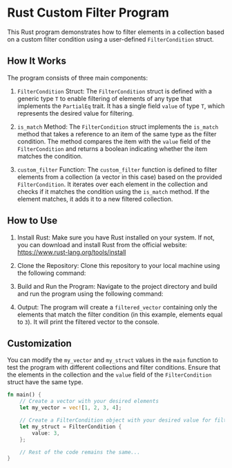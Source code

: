 # Rust Custom Filter Program

This Rust program demonstrates how to filter elements in a collection based on a custom filter condition using a user-defined `FilterCondition` struct.

## How It Works

The program consists of three main components:

1. `FilterCondition` Struct: The `FilterCondition` struct is defined with a generic type `T` to enable filtering of elements of any type that implements the `PartialEq` trait. It has a single field `value` of type `T`, which represents the desired value for filtering.

2. `is_match` Method: The `FilterCondition` struct implements the `is_match` method that takes a reference to an item of the same type as the filter condition. The method compares the item with the `value` field of the `FilterCondition` and returns a boolean indicating whether the item matches the condition.

3. `custom_filter` Function: The `custom_filter` function is defined to filter elements from a collection (a vector in this case) based on the provided `FilterCondition`. It iterates over each element in the collection and checks if it matches the condition using the `is_match` method. If the element matches, it adds it to a new filtered collection.

## How to Use

1. Install Rust: Make sure you have Rust installed on your system. If not, you can download and install Rust from the official website: https://www.rust-lang.org/tools/install

2. Clone the Repository: Clone this repository to your local machine using the following command:


3. Build and Run the Program: Navigate to the project directory and build and run the program using the following command:


4. Output: The program will create a `filtered_vector` containing only the elements that match the filter condition (in this example, elements equal to `3`). It will print the filtered vector to the console.

## Customization

You can modify the `my_vector` and `my_struct` values in the `main` function to test the program with different collections and filter conditions. Ensure that the elements in the collection and the `value` field of the `FilterCondition` struct have the same type.

```rust
fn main() {
    // Create a vector with your desired elements
    let my_vector = vec![1, 2, 3, 4];

    // Create a FilterCondition object with your desired value for filtering
    let my_struct = FilterCondition {
        value: 3,
    };

    // Rest of the code remains the same...
}
